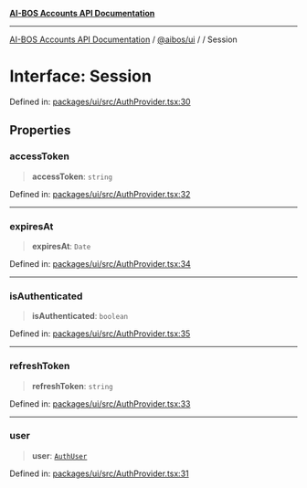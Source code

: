 [**AI-BOS Accounts API Documentation**](../../../README.md)

***

[AI-BOS Accounts API Documentation](../../../README.md) / [@aibos/ui](../README.md) / [](../README.md) / Session

# Interface: Session

Defined in: [packages/ui/src/AuthProvider.tsx:30](https://github.com/pohlai88/accounts/blob/48103fb36d28b2b9bfb33472b6de2f719773cde9/packages/ui/src/AuthProvider.tsx#L30)

## Properties

### accessToken

> **accessToken**: `string`

Defined in: [packages/ui/src/AuthProvider.tsx:32](https://github.com/pohlai88/accounts/blob/48103fb36d28b2b9bfb33472b6de2f719773cde9/packages/ui/src/AuthProvider.tsx#L32)

***

### expiresAt

> **expiresAt**: `Date`

Defined in: [packages/ui/src/AuthProvider.tsx:34](https://github.com/pohlai88/accounts/blob/48103fb36d28b2b9bfb33472b6de2f719773cde9/packages/ui/src/AuthProvider.tsx#L34)

***

### isAuthenticated

> **isAuthenticated**: `boolean`

Defined in: [packages/ui/src/AuthProvider.tsx:35](https://github.com/pohlai88/accounts/blob/48103fb36d28b2b9bfb33472b6de2f719773cde9/packages/ui/src/AuthProvider.tsx#L35)

***

### refreshToken

> **refreshToken**: `string`

Defined in: [packages/ui/src/AuthProvider.tsx:33](https://github.com/pohlai88/accounts/blob/48103fb36d28b2b9bfb33472b6de2f719773cde9/packages/ui/src/AuthProvider.tsx#L33)

***

### user

> **user**: [`AuthUser`](AuthUser.md)

Defined in: [packages/ui/src/AuthProvider.tsx:31](https://github.com/pohlai88/accounts/blob/48103fb36d28b2b9bfb33472b6de2f719773cde9/packages/ui/src/AuthProvider.tsx#L31)
